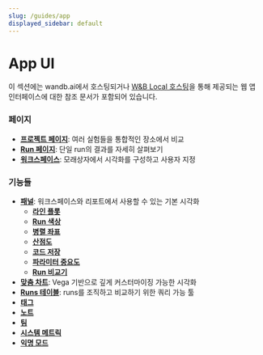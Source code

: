 ```yaml
---
slug: /guides/app
displayed_sidebar: default
---
```


# App UI

이 섹션에는 wandb.ai에서 호스팅되거나 [W&B Local 호스팅](../hosting/intro.md)을 통해 제공되는 웹 앱 인터페이스에 대한 참조 문서가 포함되어 있습니다.

### 페이지

* [**프로젝트 페이지**](pages/project-page.md): 여러 실험들을 통합적인 장소에서 비교
* [**Run 페이지**](pages/run-page.md): 단일 run의 결과를 자세히 살펴보기
* [**워크스페이스**](pages/workspaces.md): 모래상자에서 시각화를 구성하고 사용자 지정

### 기능들

* [**패널**](features/panels/intro.md): 워크스페이스와 리포트에서 사용할 수 있는 기본 시각화
  * [**라인 플롯**](features/panels/line-plot/intro.md)
  * [**Run 색상**](features/panels/run-colors.md)
  * [**병렬 좌표**](features/panels/parallel-coordinates.md)
  * [**산점도**](features/panels/scatter-plot.md)
  * [**코드 저장**](features/panels/code.md)
  * [**파라미터 중요도**](features/panels/parameter-importance.md)
  * [**Run 비교기**](features/panels/run-comparer.md)
* [**맞춤 차트**](features/custom-charts/intro.md): Vega 기반으로 깊게 커스터마이징 가능한 시각화
* [**Runs 테이블**](features/runs-table.md): runs를 조직하고 비교하기 위한 쿼리 가능 툴
* [**태그**](features/tags.md)
* [**노트**](features/notes.md)
* [**팀**](features/teams.md)
* [**시스템 메트릭**](features/system-metrics.md)
* [**익명 모드**](features/anon.md)